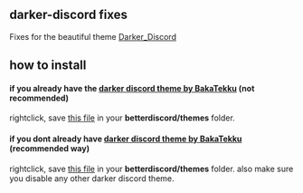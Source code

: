 ## darker-discord fixes

Fixes for the beautiful theme [Darker_Discord](https://github.com/BakaTekku/Darker_Discord)

## how to install 

#### if you already have the [darker discord theme by BakaTekku](https://github.com/BakaTekku/Darker_Discord) (not recommended)

rightclick, save [this file](https://raw.githubusercontent.com/lollilol/darker-discord-fixes/master/fixes_autotheme.css) in your **betterdiscord/themes** folder.


#### if you dont already have [darker discord theme by BakaTekku](https://github.com/BakaTekku/Darker_Discord) (recommended way)

rightclick, save [this file](https://raw.githubusercontent.com/lollilol/darker-discord-fixes/master/full_autotheme.css) in your **betterdiscord/themes** folder.
also make sure you disable any other darker discord theme.